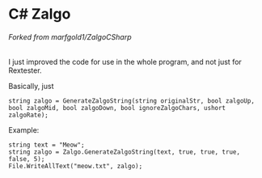 # C# Zalgo
###### Forked from marfgold1/ZalgoCSharp

﻿I just improved the code for use in the whole program, and not just for Rextester.

Basically, just
```
string zalgo = GenerateZalgoString(string originalStr, bool zalgoUp, bool zalgoMid, bool zalgoDown, bool ignoreZalgoChars, ushort zalgoRate);
```

Example:
```
string text = "Meow";
string zalgo = Zalgo.GenerateZalgoString(text, true, true, true, false, 5);
File.WriteAllText("meow.txt", zalgo);
```
